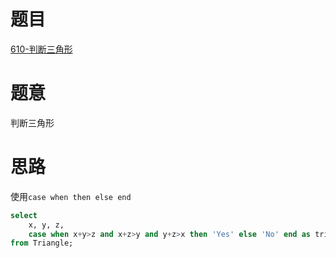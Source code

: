 # 题目
[610-判断三角形](https://leetcode-cn.com/problems/triangle-judgement/)


# 题意
判断三角形

# 思路
使用`case when then else end`

```sql
select 
    x, y, z,  
    case when x+y>z and x+z>y and y+z>x then 'Yes' else 'No' end as triangle 
from Triangle; 
```
